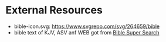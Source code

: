 # External Resources

-   bible-icon.svg: https://www.svgrepo.com/svg/264659/bible
-   bible text of KJV, ASV anf WEB got from [Bible Super Search](https://www.biblesupersearch.com/bible-downloads/)
